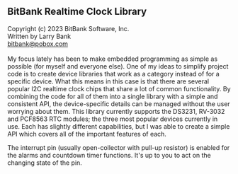 BitBank Realtime Clock Library<br>
------------------------------
Copyright (c) 2023 BitBank Software, Inc.<br>
Written by Larry Bank<br>
bitbank@pobox.com<br>
<br>
My focus lately has been to make embedded programming as simple as possible (for myself and everyone else). One of my ideas to simplify project code is to create device libraries that work as a category instead of for a specific device. What this means in this case is that there are several popular I2C realtime clock chips that share a lot of common functionality. By combining the code for all of them into a single library with a simple and consistent API, the device-specific details can be managed without the user worrying about them. This library currently supports the DS3231, RV-3032 and PCF8563 RTC modules; the three most popular devices currently in use. Each has slightly different capabilities, but I was able to create a simple API which covers all of the important features of each.<br>

The interrupt pin (usually open-collector with pull-up resistor) is enabled for the alarms and countdown timer functions. It's up to you to act on the changing state of the pin.<br>


